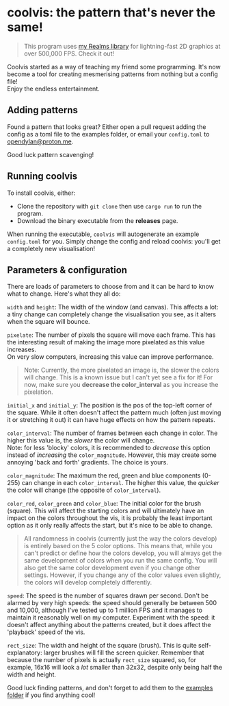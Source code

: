 # coolvis: the pattern that's never the same!

> This program uses [my Realms library](https://github.com/dylanopen/realms) for
> lightning-fast 2D graphics at over 500,000 FPS. Check it out!

Coolvis started as a way of teaching my friend some programming. It's now become
a tool for creating mesmerising patterns from nothing but a config file!  
Enjoy the endless entertainment.

## Adding patterns

Found a pattern that looks great? Either open a pull request adding the config
as a toml file to the examples folder, or email your `config.toml` to
[opendylan@proton.me](mailto:opendylan@proton.me).

Good luck pattern scavenging!

## Running coolvis

To install coolvis, either:

- Clone the repository with `git clone` then use `cargo run` to run the program.
- Download the binary executable from the **releases** page.

When running the executable, `coolvis` will autogenerate an example
`config.toml` for you. Simply change the config and reload coolvis: you'll get
a completely new visualisation!

## Parameters & configuration

There are loads of parameters to choose from and it can be hard to know what to
change. Here's what they all do:

`width` and `height`: The width of the window (and canvas). This affects a lot:
a tiny change can completely change the visualisation you see, as it alters
when the square will bounce.

`pixelate`: The number of pixels the square will move each frame. This has the
interesting result of making the image more pixelated as this value increases.  
On very slow computers, increasing this value can improve performance.  

> Note: Currently, the more pixelated an image is, the slower the colors will
> change. This is a known issue but I can't yet see a fix for it! For now, make
> sure you **decrease the color_interval** as you increase the pixelation.

`initial_x` and `initial_y`: The position is the pos of the top-left corner of
the square. While it often doesn't affect the pattern much (often just moving it
or stretching it out) it can have huge effects on how the pattern repeats.

`color_interval`: The number of frames between each change in color. The higher
this value is, the *slower* the color will change.  
Note: for less 'blocky' colors, it is recommended to *decrease* this option
instead of *increasing* the `color_magnitude`. However, this may create some
annoying 'back and forth' gradients. The choice is yours.

`color_magnitude`: The maximum the red, green and blue components (0-255) can
change in each `color_interval`. The higher this value, the *quicker* the color
will change (the opposite of `color_interval`).

`color_red`, `color_green` and `color_blue`: The initial color for the brush
(square). This will affect the starting colors and will ultimately have an
impact on the colors throughout the vis, it is probably the least important
option as it only really affects the start, but it's nice to be able to change.

> All randomness in coolvis (currently just the way the colors develop) is
> entirely based on the 5 color options. This means that, while you can't
> predict or define how the colors develop, you will always get the same
> development of colors when you run the same config. You will also get the
> same color development even if you change other settings. However, if you
> change any of the color values even slightly, the colors will develop
> completely differently.

`speed`: The speed is the number of squares drawn per second. Don't be alarmed
by very high speeds: the speed should generally be between 500 and 10,000,
although I've tested up to 1 million FPS and it manages to maintain it
reasonably well on my computer. Experiment with the speed: it doesn't affect
anything about the patterns created, but it does affect the 'playback' speed of
the vis.

`rect_size`: The width and height of the square (brush). This is quite
self-explanatory: larger brushes will fill the screen quicker. Remember that
because the number of pixels is actually `rect_size` squared, so, for example,
16x16 will look a *lot* smaller than 32x32, despite only being half the width
and height.

Good luck finding patterns, and don't forget to add them to the
[examples folder](examples/) if you find anything cool!

